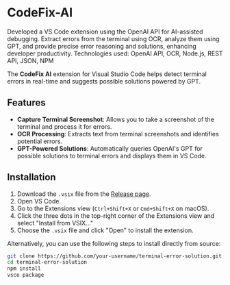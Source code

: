 # CodeFix-AI
Developed a VS Code extension using the OpenAI API for AI-assisted debugging. Extract errors from the terminal using OCR, analyze them using GPT, and provide precise error reasoning and solutions, enhancing developer productivity. Technologies used: OpenAI API, OCR, Node.js, REST API, JSON, NPM

The **CodeFix AI** extension for Visual Studio Code helps detect terminal errors in real-time and suggests possible solutions powered by GPT. 

## Features

- **Capture Terminal Screenshot**: Allows you to take a screenshot of the terminal and process it for errors.
- **OCR Processing**: Extracts text from terminal screenshots and identifies potential errors.
- **GPT-Powered Solutions**: Automatically queries OpenAI's GPT for possible solutions to terminal errors and displays them in VS Code.

## Installation

1. Download the `.vsix` file from the [Release page](#).
2. Open VS Code.
3. Go to the Extensions view (`Ctrl+Shift+X` or `Cmd+Shift+X` on macOS).
4. Click the three dots in the top-right corner of the Extensions view and select "Install from VSIX..."
5. Choose the `.vsix` file and click "Open" to install the extension.

Alternatively, you can use the following steps to install directly from source:

```bash
git clone https://github.com/your-username/terminal-error-solution.git
cd terminal-error-solution
npm install
vsce package
